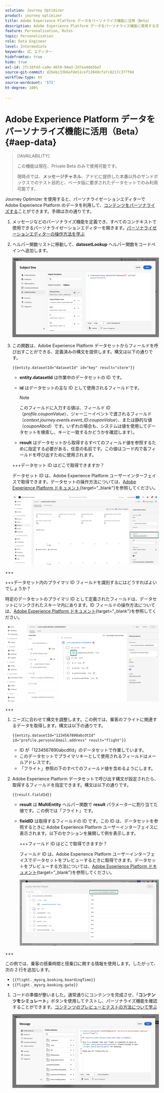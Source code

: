 ```yaml
---
solution: Journey Optimizer
product: journey optimizer
title: Adobe Experience Platform データをパーソナライズ機能に活用（Beta）
description: Adobe Experience Platform データをパーソナライズ機能に使用する方法を説明します。
feature: Personalization, Rules
topic: Personalization
role: Data Engineer
level: Intermediate
keywords: 式、エディター
hidefromtoc: true
hide: true
exl-id: 2fc10fdd-ca9e-46f0-94ed-2d7ea4de5baf
source-git-commit: d2bebc33b6afde51cef12049cfafc8217c377f9d
workflow-type: ht
source-wordcount: '571'
ht-degree: 100%

---
```


# Adobe Experience Platform データをパーソナライズ機能に活用（Beta） {#aep-data}

>[!AVAILABILITY]
>
>この機能は現在、Private Beta のみで使用可能です。
>
>現時点では、**メッセージチャネル**、アドビに提供した本番以外のサンドボックスでのテスト目的と、ベータ版に要求されたデータセットでのみ利用可能です。

Journey Optimizer を使用すると、パーソナライゼーションエディターで Adobe Experience Platform のデータを利用して、[コンテンツをパーソナライズする](../personalization/personalize.md)ことができます。手順は次の通りです。

1. メッセージなどのパーソナライズ機能を定義でき、すべてのコンテキストで使用できるパーソナライゼーションエディターを開きます。[パーソナライゼーションエディターの操作方法を学ぶ](../personalization/personalization-build-expressions.md)

1. ヘルパー関数リストに移動して、**datasetLookup** ヘルパー関数をコードペインへ追加します。

   ![](assets/aep-data-helper.png)

1. この関数は、Adobe Experience Platform データセットからフィールドを呼び出すことができる、定義済みの構文を提供します。構文は以下の通りです。

   ```
   {{entity.datasetId="datasetId" id="key" result="store"}}
   ```

   * **entity.datasetId** は作業中のデータセットの ID です。
   * **id** はデータセットの主な ID として使用されるフィールドです。

     >[!NOTE]
     >
     >このフィールドに入力する値は、フィールド ID（*profile.couponValue*）、ジャーニーイベントで渡されるフィールド（*context.journey.events.event_ID.couponValue*）、または静的な値（*couponAbcd*）です。いずれの場合も、システムは値を使用してデータセットを検索し、キーと一致するかどうかを確認します）。

   * **result** はデータセットから取得するすべてのフィールド値を参照するために指定する必要がある、任意の名前です。この値はコード内で各フィールドを呼び出すために使用されます。

   +++データセット ID はどこで取得できますか？

   データセット ID は、Adobe Experience Platform ユーザーインターフェイスで取得できます。データセットの操作方法については、[Adobe Experience Platform ドキュメント](https://experienceleague.adobe.com/ja/docs/experience-platform/catalog/datasets/user-guide#view-datasets){target="_blank"}を参照してください。

   ![](assets/aep-data-dataset.png)

+++

   +++データセット内のプライマリ ID フィールドを識別するにはどうすればよいでしょうか？

   特定のデータセットのプライマリ ID として定義されたフィールドは、データセットにリンクされたスキーマ内にあります。ID フィールドの操作方法については、[Adobe Experience Platform ドキュメント](https://experienceleague.adobe.com/ja/docs/experience-platform/xdm/ui/fields/identity){target="_blank"}を参照してください。

   ![](assets/aep-data-identity.png)

+++

1. ニーズに合わせて構文を調整します。この例では、乗客のフライトに関連するデータを取得します。構文は以下の通りです。

   ```
   {{entity.datasetId="1234567890abcdtId" id="profile.personalEmail.address" result="flight"}}
   ```

   * ID が「1234567890abcdtId」のデータセットで作業しています。
   * このデータセットでプライマリキーとして使用されるフィールドはメールアドレスです。
   * 「フライト」参照の下のすべてのフィールド値を含めるようにします。

1. Adobe Experience Platform データセットで呼び出す構文が設定されたら、取得するフィールドを指定できます。構文は以下の通りです。

   ```
   {{result.fieldId}}
   ```

   * **result** は **MultiEntity** ヘルパー関数で **result** パラメーターに割り当てた値です。この例では「フライト」です。
   * **fieldID** は取得するフィールドの ID です。この ID は、データセットを参照するときに Adobe Experience Platform ユーザーインターフェイスに表示されます。以下のセクションを展開して例を表示します。

     +++フィールド ID はどこで取得できますか？

     フィールド ID は、Adobe Experience Platform ユーザーインターフェイスでデータセットをプレビューするときに取得できます。データセットをプレビューする方法については、[Adobe Experience Platform ドキュメント](https://experienceleague.adobe.com/ja/docs/experience-platform/catalog/datasets/user-guide#preview){target="_blank"}を参照してください。

     ![](assets/aep-data-field.png)

+++

   この例では、乗客の搭乗時間と搭乗口に関する情報を使用します。したがって、次の 2 行を追加します。

   * `{{flight._myorg.booking.boardingTime}}`
   * `{{flight._myorg.booking.gate}}`

1. コードの準備が整いました。通常通りにコンテンツを完成させ、「**コンテンツをシミュレート**」ボタンを使用してテストし、パーソナライズ機能を確認することができます。[コンテンツのプレビューとテストの方法について学ぶ](../content-management/preview-test.md)


   ![](assets/aep-data-sample.png)
